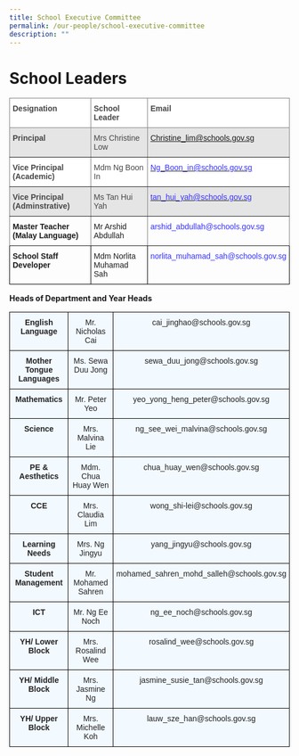 ```yaml
---
title: School Executive Committee
permalink: /our-people/school-executive-committee
description: ""
---
```

# School Leaders
<style type="text/css">
.tg  {border-collapse:collapse;border-spacing:0;}
.tg td{border-color:black;border-style:solid;border-width:1px;font-family:Arial, sans-serif;font-size:14px;
  overflow:hidden;padding:10px 5px;word-break:normal;}
.tg th{border-color:black;border-style:solid;border-width:1px;font-family:Arial, sans-serif;font-size:14px;
  font-weight:normal;overflow:hidden;padding:10px 5px;word-break:normal;}
.tg .tg-5hfz{border-color:inherit;color:#68cbd0;text-align:left;vertical-align:top}
.tg .tg-j7gb{background-color:#FFF;border-color:inherit;color:#454545;font-weight:bold;text-align:left;vertical-align:top}
.tg .tg-xfif{background-color:#E5E5E5;border-color:inherit;color:#454545;font-weight:bold;text-align:left;vertical-align:top}
.tg .tg-4z20{background-color:#E5E5E5;border-color:inherit;color:#454545;text-align:left;vertical-align:top}
.tg .tg-2yuz{background-color:#E5E5E5;border-color:inherit;color:#3531ff;text-align:left;vertical-align:top}
.tg .tg-wl7u{background-color:#FFF;border-color:inherit;color:#454545;text-align:left;vertical-align:top}
.tg .tg-mxd1{background-color:#FFF;border-color:inherit;color:#E62F14;text-align:left;vertical-align:top}
.tg .tg-vb77{background-color:#E5E5E5;border-color:inherit;color:#E62F14;text-align:left;vertical-align:top}
.tg .tg-0pky{border-color:inherit;text-align:left;vertical-align:top}
.tg .tg-0lax{text-align:left;vertical-align:top}
</style>
<table class="tg">
<thead>
  <tr>
    <th class="tg-j7gb">Designation</th>
    <th class="tg-j7gb">School Leader</th>
    <th class="tg-j7gb">Email</th>
  </tr>
</thead>
<tbody>
  <tr>
    <td class="tg-xfif">Principal</td>
    <td class="tg-4z20"><span style="font-weight:400;font-style:normal">Mrs Christine Low</span></td>
    <td class="tg-2yuz"><a href="mailto:Tracy_TAN@schools.gov.sg" target="_blank" rel="noopener noreferrer"><span style="font-weight:400;font-style:normal">Christine_lim@schools.gov.sg</span></a></td>
  </tr>
  <tr>
    <td class="tg-j7gb"><span style="font-weight:bold">Vice Principal (Academic) </span></td>
    <td class="tg-wl7u"><span style="font-weight:400;font-style:normal">Mdm Ng Boon In</span></td>
    <td class="tg-mxd1"><a href="mailto:Choong_Pek_Lan@schools.gov.sg" target="_blank" rel="noopener noreferrer"><span style="font-weight:400;font-style:normal;color:#3531FF">Ng_Boon_in@schools.gov.sg</span></a></td>
  </tr>
  <tr>
    <td class="tg-xfif">Vice Principal (Adminstrative)</td>
    <td class="tg-4z20"><span style="font-weight:400;font-style:normal">Ms Tan Hui Yah</span></td>
    <td class="tg-vb77"><a href="mailto:Philip_MOORTHY@schools.gov.sg" target="_blank" rel="noopener noreferrer"><span style="font-weight:400;font-style:normal;color:#3531FF">tan_hui_yah@schools.gov.sg</span></a></td>
  </tr>
  <tr>
    <td class="tg-0pky"><span style="font-weight:bold">Master Teacher (Malay Language)</span></td>
    <td class="tg-0pky"><span style="font-weight:400;font-style:normal">Mr Arshid Abdullah</span></td>
    <td class="tg-5hfz"><span style="font-weight:400;font-style:normal;color:#3531FF">arshid_abdullah@schools.gov.sg</span></td>
  </tr>
  <tr>
    <td class="tg-0lax"><span style="font-weight:bold">School Staff Developer</span></td>
    <td class="tg-0lax"><span style="font-weight:400;font-style:normal">Mdm Norlita Muhamad Sah</span></td>
    <td class="tg-0lax"><span style="font-weight:400;font-style:normal;color:#3531FF">norlita_muhamad_sah@schools.gov.sg</span></td>
  </tr>
</tbody>
</table>

**Heads of Department and Year Heads**

<style type="text/css">
.tg  {border-collapse:collapse;border-spacing:0;}
.tg td{border-color:black;border-style:solid;border-width:1px;font-family:Arial, sans-serif;font-size:14px;
  overflow:hidden;padding:10px 5px;word-break:normal;}
.tg th{border-color:black;border-style:solid;border-width:1px;font-family:Arial, sans-serif;font-size:14px;
  font-weight:normal;overflow:hidden;padding:10px 5px;word-break:normal;}
.tg .tg-da8v{background-color:#F2F9FF;color:#222;text-align:center;vertical-align:top}
.tg .tg-i38w{background-color:#F2F9FF;color:#222;font-weight:bold;text-align:center;vertical-align:top}
</style>
<table class="tg">
<thead>
  <tr>
    <th class="tg-i38w">English Language</th>
    <th class="tg-da8v">Mr. Nicholas Cai</th>
    <th class="tg-da8v">cai_jinghao@schools.gov.sg</th>
  </tr>
</thead>
<tbody>
  <tr>
    <td class="tg-i38w">Mother Tongue  Languages</td>
    <td class="tg-da8v">Ms. Sewa Duu Jong</td>
    <td class="tg-da8v">sewa_duu_jong@schools.gov.sg</td>
  </tr>
  <tr>
    <td class="tg-i38w">Mathematics</td>
    <td class="tg-da8v">Mr. Peter Yeo</td>
    <td class="tg-da8v">yeo_yong_heng_peter@schools.gov.sg</td>
  </tr>
  <tr>
    <td class="tg-i38w">Science</td>
    <td class="tg-da8v">Mrs. Malvina Lie</td>
    <td class="tg-da8v">ng_see_wei_malvina@schools.gov.sg</td>
  </tr>
  <tr>
    <td class="tg-i38w">PE &amp; Aesthetics</td>
    <td class="tg-da8v">Mdm. Chua Huay Wen</td>
    <td class="tg-da8v">chua_huay_wen@schools.gov.sg</td>
  </tr>
  <tr>
    <td class="tg-i38w">CCE</td>
    <td class="tg-da8v">Mrs. Claudia Lim</td>
    <td class="tg-da8v">wong_shi-lei@schools.gov.sg</td>
  </tr>
  <tr>
    <td class="tg-i38w">Learning Needs</td>
    <td class="tg-da8v">Mrs. Ng Jingyu</td>
    <td class="tg-da8v">yang_jingyu@schools.gov.sg</td>
  </tr>
  <tr>
    <td class="tg-i38w">Student Management</td>
    <td class="tg-da8v">Mr. Mohamed Sahren</td>
    <td class="tg-da8v">mohamed_sahren_mohd_salleh@schools.gov.sg</td>
  </tr>
  <tr>
    <td class="tg-i38w">ICT</td>
    <td class="tg-da8v">Mr. Ng Ee Noch</td>
    <td class="tg-da8v">ng_ee_noch@schools.gov.sg</td>
  </tr>
  <tr>
    <td class="tg-i38w">YH/ Lower Block</td>
    <td class="tg-da8v">Mrs. Rosalind Wee</td>
    <td class="tg-da8v">rosalind_wee@schools.gov.sg</td>
  </tr>
  <tr>
    <td class="tg-i38w">YH/ Middle Block</td>
    <td class="tg-da8v">Mrs. Jasmine Ng</td>
    <td class="tg-da8v">jasmine_susie_tan@schools.gov.sg</td>
  </tr>
  <tr>
    <td class="tg-i38w">YH/ Upper Block</td>
    <td class="tg-da8v">Mrs. Michelle Koh</td>
    <td class="tg-da8v">lauw_sze_han@schools.gov.sg</td>
  </tr>
</tbody>
</table>